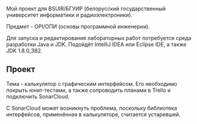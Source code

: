 Мой проект для BSUIR/БГУИР (белорусский государственный университет информатики и радиоэлектроники).

Предмет - OPI/ОПИ (основы программной инженерии).

Для запуска и редактирования лабораторных работ потребуется среда разработки Java и JDK. Подойдёт IntelliJ IDEA или Eclipse IDE, а также JDK 1.8.0_382.

<h2> Проект </h2>

Тема - калькулятор с графическим интерфейсом. Его необходимо покрыть юнит-тестами, а также сопроводить планами в Trello и подключить SonarCloud.

С SonarCloud может возникнуть проблема, поскольку библиотека интерфейсов, применённая в калькуляторе, считается устаревшей.
